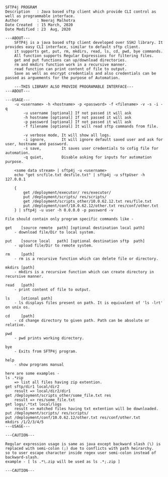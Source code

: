     SFTP4j PROGRAM
    Description   : Java based sftp client which provide CLI control as well as programmable interface.
    Author        : Neeraj Malhotra
    Date Created  : 15 March, 2020
    Date Modified : 23  Aug, 2020

    ---ABOUT---
        SFTP4j is a java based sftp client developed over SSHJ library. It provides easy CLI interface, similar to default sftp client.
        it supports get, put, rm, mkdirs, read, ls, cd, pwd, bye commands.
        All function supports Regular Expressions for filtering files.
        get and put functions can up/download directories.
        rm and mkdirs function work in a recursive manner.
        read function can print content of file to output.
        Save as well as encrypt credentials and also credentials can be passed as arguements for the purpose of Automation.

        ---THIS LIBRARY ALSO PROVIDE PROGRAMABLE INTERFACE---
    ---ABOUT---

    ---USAGE---
        -u <username> -h <hostname> -p <password> -f <filename> -v -s -i -q
            -u username [optional] If not passed it will ask
            -h hostname [optional] If not passed it will ask
            -p password [optional] If not passed it will ask
            -f filename [optional] It will read sftp commands from file.

            -v verbose mode, It will show all logs.
            -i ignore,       It will ignore default saved user and ask for user, hostname and password.
            -s save,         It saves user credentials to cofig file for automation.
            -q quiet,        Disable asking for inputs for automation purpose.

        <some data stream> | sftp4j -u <username>
        echo "get srcfile.txt desfile.txt" | sftp4j -u sftpUser -h 127.0.0.1

        {
            get /deployment/executor/ res/executor/
            put /deployment/scripts/ res/scripts/
            get /deployment/scripts_other/10.0.62.12.txt res/file.txt
            put /deployment/conf/10.0.62.12/other.txt res/conf/other.txt
        } | sftp4j -u user -h 0.0.0.0 -p password -v

    File should contain only program specific commands like -

    get    [source remote  path] [optional destination local path]
        - download file/Dir to local system.

    put    [source local   path] [optional destination sftp  path]
        - upload file/Dir to remote system.

    rm     [path]
        - rm is a recursive function which can delete file or directory.

    mkdirs [path]
        - mkdirs is a recursive function which can create directory in recursive manner.

    read   [path]
        - print content of file to output.

    ls     [otional path]
        - ls displays files present on path. It is equivalent of 'ls -lrt' on unix os.

    cd     [path]
        - cd change directory to given path. Path can be absolute or relative.

    pwd
        - pwd prints working directory.

    bye
        - Exits from SFTP4j program.
        
    help
        - show programs manual

    here are some examples -
    ls .*zip
        => list all files having zip extention.
    get sftp/dir1 local/dir2
        result => local/dir2/dir1
    get /deployment/scripts_other/some_file.txt res
        result => res/some_file.txt
    get logs/.*txt local/logs
        result => matched files having txt extention will be downloaded.
    put /deployment/scripts/ res/scripts/
    put /deployment/conf/10.0.62.12/other.txt res/conf/other.txt
    mkdirs /1/2/3/4/5
    ---USAGE---

    ---CAUTION---

    Regular expression usage is same as java except backward slash (\) is replaced with semi-colon (;) due to conflicts with path heirarchy.
    so to user escape character inside regex user semi-colon instead of backward-slash.
    example - [ ls .*\.zip will be used as ls .*;.zip ]

    ---CAUTION---